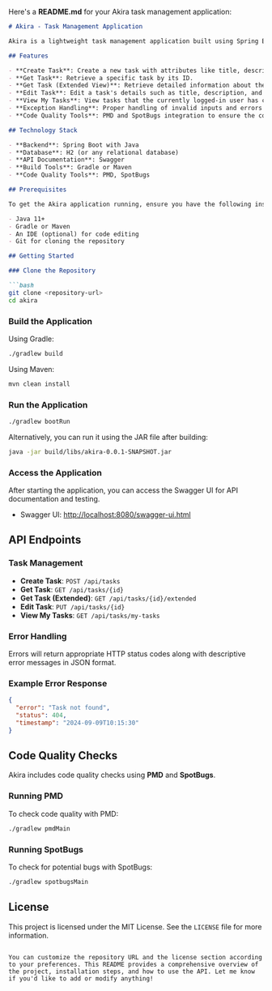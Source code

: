 Here's a **README.md** for your Akira task management application:

```md
# Akira - Task Management Application

Akira is a lightweight task management application built using Spring Boot and Java. It allows users to create, manage, and track their tasks with various features like extended task views, task editing, and user-based task retrieval. The application also includes robust exception handling and code quality checks.

## Features

- **Create Task**: Create a new task with attributes like title, description, and due date.
- **Get Task**: Retrieve a specific task by its ID.
- **Get Task (Extended View)**: Retrieve detailed information about the task, including subtasks, tags, and associated metadata.
- **Edit Task**: Edit a task's details such as title, description, and status.
- **View My Tasks**: View tasks that the currently logged-in user has created.
- **Exception Handling**: Proper handling of invalid inputs and errors with user-friendly responses.
- **Code Quality Tools**: PMD and SpotBugs integration to ensure the code adheres to best practices.

## Technology Stack

- **Backend**: Spring Boot with Java
- **Database**: H2 (or any relational database)
- **API Documentation**: Swagger
- **Build Tools**: Gradle or Maven
- **Code Quality Tools**: PMD, SpotBugs

## Prerequisites

To get the Akira application running, ensure you have the following installed:

- Java 11+
- Gradle or Maven
- An IDE (optional) for code editing
- Git for cloning the repository

## Getting Started

### Clone the Repository

```bash
git clone <repository-url>
cd akira
```

### Build the Application

Using Gradle:

```bash
./gradlew build
```

Using Maven:

```bash
mvn clean install
```

### Run the Application

```bash
./gradlew bootRun
```

Alternatively, you can run it using the JAR file after building:

```bash
java -jar build/libs/akira-0.0.1-SNAPSHOT.jar
```

### Access the Application

After starting the application, you can access the Swagger UI for API documentation and testing.

- Swagger UI: [http://localhost:8080/swagger-ui.html](http://localhost:8080/swagger-ui.html)

## API Endpoints

### Task Management

- **Create Task**: `POST /api/tasks`
- **Get Task**: `GET /api/tasks/{id}`
- **Get Task (Extended)**: `GET /api/tasks/{id}/extended`
- **Edit Task**: `PUT /api/tasks/{id}`
- **View My Tasks**: `GET /api/tasks/my-tasks`

### Error Handling

Errors will return appropriate HTTP status codes along with descriptive error messages in JSON format.

### Example Error Response

```json
{
  "error": "Task not found",
  "status": 404,
  "timestamp": "2024-09-09T10:15:30"
}
```

## Code Quality Checks

Akira includes code quality checks using **PMD** and **SpotBugs**.

### Running PMD

To check code quality with PMD:

```bash
./gradlew pmdMain
```

### Running SpotBugs

To check for potential bugs with SpotBugs:

```bash
./gradlew spotbugsMain
```

## License

This project is licensed under the MIT License. See the `LICENSE` file for more information.

```

You can customize the repository URL and the license section according to your preferences. This README provides a comprehensive overview of the project, installation steps, and how to use the API. Let me know if you'd like to add or modify anything!